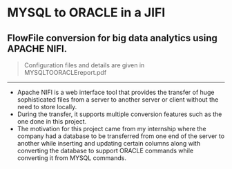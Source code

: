 # MYSQL to ORACLE in a JIFI
## FlowFile conversion for big data analytics using APACHE NIFI.
> Configuration files and details are given in MYSQLTOORACLEreport.pdf
---
- Apache NIFI is a web interface tool that provides the transfer of huge sophisticated files from a server to another server or client without the need to store locally.
- During the transfer, it supports multiple conversion features such as the one done in this project.
- The motivation for this project came from my internship where the company had a database to be transferred from one end of the server to another while inserting and updating certain columns along with converting the database to support ORACLE commands while converting it from MYSQL commands.
